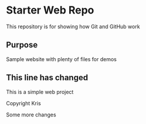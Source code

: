 # Starter Web Repo

This repository is for showing how Git and GitHub work

## Purpose

Sample website with plenty of files for demos

## This line has changed
This is a simple web project

Copyright
Kris

Some more changes